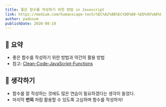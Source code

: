 ```yaml
---
title: 좋은 함수를 작성하기 위한 방법 in Javascript
link: https://medium.com/humanscape-tech/%EC%A2%8B%EC%9D%80-%ED%95%A8%EC%88%98%EB%A5%BC-%EC%9E%91%EC%84%B1%ED%95%98%EA%B8%B0-%EC%9C%84%ED%95%9C-%EB%B0%A9%EB%B2%95-in-javascript-a1c0a66ef893
author: padosum
publishDate: 2020-08-19
---
```

## 📝 요약 
- 좋은 함수를 작성하기 위한 방법과 약간의 활용 방법  
- 참고: [Clean-Code-JavaScript-Functions](https://github.com/ryanmcdermott/clean-code-javascript#functions)  
  
## 🤔 생각하기 
- 함수를 잘 작성하는 것에도 많은 연습이 필요하겠다는 생각이 들었다.
- 마지막 **번외** 처럼 활용할 수 있도록 고심하며 함수를 작성하자! 